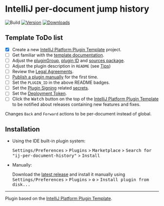# IntelliJ per-document jump history

![Build](https://github.com/eprst/ij-per-document-history/workflows/Build/badge.svg)
[![Version](https://img.shields.io/jetbrains/plugin/v/com.github.eprst.ijperdocumenthistory.svg)](https://plugins.jetbrains.com/plugin/com.github.eprst.ijperdocumenthistory)
[![Downloads](https://img.shields.io/jetbrains/plugin/d/com.github.eprst.ijperdocumenthistory.svg)](https://plugins.jetbrains.com/plugin/com.github.eprst.ijperdocumenthistory)

## Template ToDo list
- [x] Create a new [IntelliJ Platform Plugin Template][template] project.
- [ ] Get familiar with the [template documentation][template].
- [ ] Adjust the [pluginGroup](./gradle.properties), [plugin ID](./src/main/resources/META-INF/plugin.xml) and [sources package](./src/main/kotlin).
- [ ] Adjust the plugin description in `README` (see [Tips][docs:plugin-description])
- [ ] Review the [Legal Agreements](https://plugins.jetbrains.com/docs/marketplace/legal-agreements.html?from=IJPluginTemplate).
- [ ] [Publish a plugin manually](https://plugins.jetbrains.com/docs/intellij/publishing-plugin.html?from=IJPluginTemplate) for the first time.
- [ ] Set the `PLUGIN_ID` in the above README badges.
- [ ] Set the [Plugin Signing](https://plugins.jetbrains.com/docs/intellij/plugin-signing.html?from=IJPluginTemplate) related [secrets](https://github.com/JetBrains/intellij-platform-plugin-template#environment-variables).
- [ ] Set the [Deployment Token](https://plugins.jetbrains.com/docs/marketplace/plugin-upload.html?from=IJPluginTemplate).
- [ ] Click the <kbd>Watch</kbd> button on the top of the [IntelliJ Platform Plugin Template][template] to be notified about releases containing new features and fixes.

<!-- Plugin description -->
Changes `Back` and `Forward` actions to be per-document instead of global.
<!-- Plugin description end -->

## Installation

- Using the IDE built-in plugin system:
  
  <kbd>Settings/Preferences</kbd> > <kbd>Plugins</kbd> > <kbd>Marketplace</kbd> > <kbd>Search for "ij-per-document-history"</kbd> >
  <kbd>Install</kbd>
  
- Manually:

  Download the [latest release](https://github.com/eprst/ij-per-document-history/releases/latest) and install it manually using
  <kbd>Settings/Preferences</kbd> > <kbd>Plugins</kbd> > <kbd>⚙️</kbd> > <kbd>Install plugin from disk...</kbd>


---
Plugin based on the [IntelliJ Platform Plugin Template][template].

[template]: https://github.com/JetBrains/intellij-platform-plugin-template
[docs:plugin-description]: https://plugins.jetbrains.com/docs/intellij/plugin-user-experience.html#plugin-description-and-presentation
